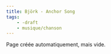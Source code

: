 ```yaml
---
title: Björk - Anchor Song
tags:
    - -draft
    - musique/chanson
---
```


Page créée automatiquement, mais vide.
